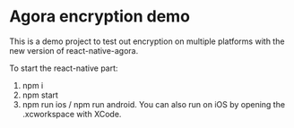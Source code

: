 # Agora encryption demo
This is a demo project to test out encryption on multiple platforms
with the new version of react-native-agora.

To start the react-native part:
1) npm i
2) npm start
3) npm run ios / npm run android. You can also run on iOS by opening the .xcworkspace
with XCode.

